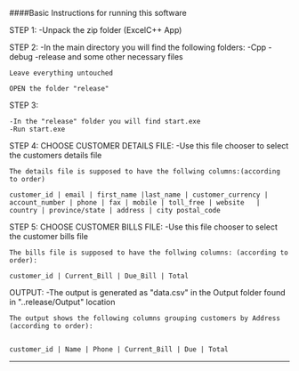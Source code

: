 ####Basic Instructions for running this software


STEP 1:
-Unpack the zip folder (ExcelC++ App)



STEP 2:
-In the main directory you will find the following folders:
	-Cpp
	-debug
	-release
and some other necessary files
	
	Leave everything untouched
	
	OPEN the folder "release"



STEP 3:

	-In the "release" folder you will find start.exe
	-Run start.exe



STEP 4:
	CHOOSE CUSTOMER DETAILS FILE:
	-Use this file chooser to select the customers details file 
	
	The details file is supposed to have the follwing columns:(according to order)
	
	customer_id | email | first_name |last_name | customer_currency | account_number | phone | fax | mobile | toll_free | website 	| country | province/state | address | city postal_code




STEP 5:
	CHOOSE CUSTOMER BILLS FILE:
	-Use this file chooser to select the customer bills file
	
	The bills file is supposed to have the follwing columns: (according to order):
	
	customer_id | Current_Bill | Due_Bill | Total



OUTPUT:
	-The output is generated as "data.csv" in the Output folder found in "..release/Output" location

	The output shows the following columns grouping customers by Address (according to order):


	customer_id | Name | Phone | Current_Bill | Due | Total 

-------------------------------------------------------------


